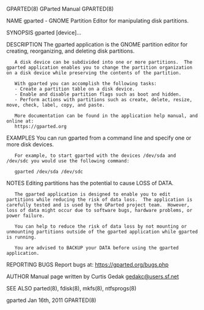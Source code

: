 GPARTED(8)                                                                                                                                           GParted Manual                                                                                                                                          GPARTED(8)

NAME
       gparted - GNOME Partition Editor for manipulating disk partitions.

SYNOPSIS
       gparted [device]...

DESCRIPTION
       The gparted application is the GNOME partition editor for creating, reorganizing, and deleting disk partitions.

       A disk device can be subdivided into one or more partitions.  The gparted application enables you to change the partition organization on a disk device while preserving the contents of the partition.

       With gparted you can accomplish the following tasks:
       - Create a partition table on a disk device.
       - Enable and disable partition flags such as boot and hidden.
       - Perform actions with partitions such as create, delete, resize, move, check, label, copy, and paste.

       More documentation can be found in the application help manual, and online at:
       https://gparted.org

EXAMPLES
       You can run gparted from a command line and specify one or more disk devices.

       For example, to start gparted with the devices /dev/sda and /dev/sdc you would use the following command:

       gparted /dev/sda /dev/sdc

NOTES
       Editing partitions has the potential to cause LOSS of DATA.

       The gparted application is designed to enable you to edit partitions while reducing the risk of data loss.  The application is carefully tested and is used by the GParted project team.  However, loss of data might occur due to software bugs, hardware problems, or power failure.

       You can help to reduce the risk of data loss by not mounting or unmounting partitions outside of the gparted application while gparted is running.

       You are advised to BACKUP your DATA before using the gparted application.

REPORTING BUGS
       Report bugs at:
       https://gparted.org/bugs.php

AUTHOR
       Manual page written by Curtis Gedak <gedakc@users.sf.net>

SEE ALSO
       parted(8), fdisk(8), mkfs(8), ntfsprogs(8)

gparted                                                                                                                                              Jan 16th, 2011                                                                                                                                          GPARTED(8)
